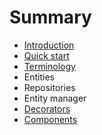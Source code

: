 # Summary

* [Introduction](README.md)
* [Quick start](asa/sas/chapter1md.md)
* [Terminology](terminology.md)
* Entities
* Repositories
* Entity manager
* [Decorators](decorators.md)
* [Components](components.md)

